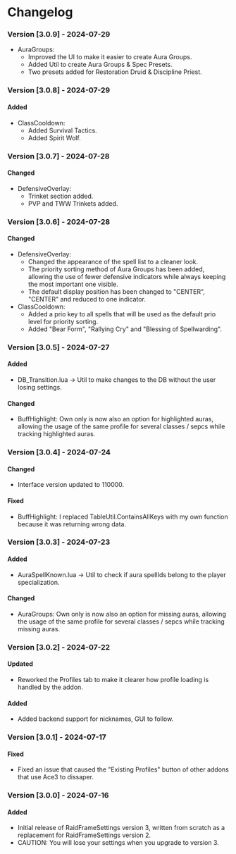 # **Changelog**
### Version [3.0.9] - 2024-07-29
* AuraGroups:
  * Improved the UI to make it easier to create Aura Groups.
  * Added Util to create Aura Groups & Spec Presets.
  * Two presets added for Restoration Druid & Discipline Priest.

### Version [3.0.8] - 2024-07-29
#### Added
* ClassCooldown:
  * Added Survival Tactics.
  * Added Spirit Wolf.

### Version [3.0.7] - 2024-07-28
#### Changed
* DefensiveOverlay:
  * Trinket section added.
  * PVP and TWW Trinkets added.

### Version [3.0.6] - 2024-07-28
#### Changed
* DefensiveOverlay:
  * Changed the appearance of the spell list to a cleaner look.
  * The priority sorting method of Aura Groups has been added, allowing the use of fewer defensive indicators while always keeping the most important one visible.
  * The default display position has been changed to "CENTER", "CENTER" and reduced to one indicator.
* ClassCooldown:
  * Added a prio key to all spells that will be used as the default prio level for priority sorting.
  * Added "Bear Form", "Rallying Cry" and "Blessing of Spellwarding".

### Version [3.0.5] - 2024-07-27
#### Added
* DB_Transition.lua -> Util to make changes to the DB without the user losing settings.
#### Changed
* BuffHighlight: Own only is now also an option for highlighted auras, allowing the usage of the same profile for several classes / sepcs while tracking highlighted auras.

### Version [3.0.4] - 2024-07-24
#### Changed
* Interface version updated to 110000.

#### Fixed
* BuffHighlight: I replaced TableUtil.ContainsAllKeys with my own function because it was returning wrong data.

### Version [3.0.3] - 2024-07-23
#### Added
* AuraSpellKnown.lua -> Util to check if aura spellIds belong to the player specialization.

#### Changed
* AuraGroups: Own only is now also an option for missing auras, allowing the usage of the same profile for several classes / sepcs while tracking missing auras.

### Version [3.0.2] - 2024-07-22
#### Updated
* Reworked the Profiles tab to make it clearer how profile loading is handled by the addon.
#### Added
* Added backend support for nicknames, GUI to follow.

### Version [3.0.1] - 2024-07-17
#### Fixed
* Fixed an issue that caused the "Existing Profiles" button of other addons that use Ace3 to dissaper.

### Version [3.0.0] - 2024-07-16
#### Added
* Initial release of RaidFrameSettings version 3, written from scratch as a replacement for RaidFrameSettings version 2.
* CAUTION: You will lose your settings when you upgrade to version 3.
